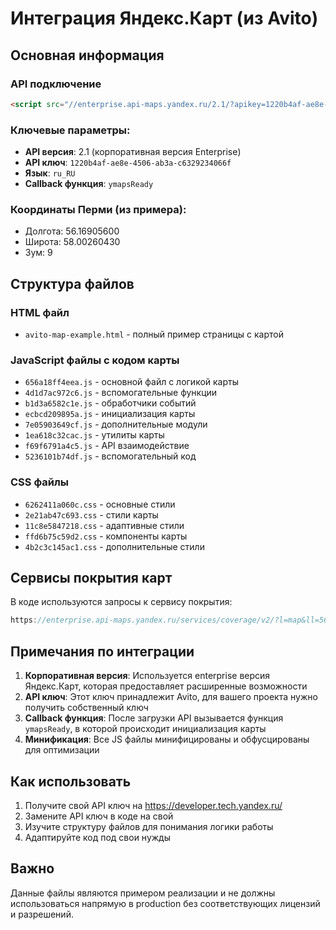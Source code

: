 # Интеграция Яндекс.Карт (из Avito)

## Основная информация

### API подключение
```html
<script src="//enterprise.api-maps.yandex.ru/2.1/?apikey=1220b4af-ae8e-4506-ab3a-c6329234066f&lang=ru_RU&onload=ymapsReady"></script>
```

### Ключевые параметры:
- **API версия**: 2.1 (корпоративная версия Enterprise)
- **API ключ**: `1220b4af-ae8e-4506-ab3a-c6329234066f`
- **Язык**: `ru_RU`
- **Callback функция**: `ymapsReady`

### Координаты Перми (из примера):
- Долгота: 56.16905600
- Широта: 58.00260430
- Зум: 9

## Структура файлов

### HTML файл
- `avito-map-example.html` - полный пример страницы с картой

### JavaScript файлы с кодом карты
- `656a18ff4eea.js` - основной файл с логикой карты
- `4d1d7ac972c6.js` - вспомогательные функции
- `b1d3a6582c1e.js` - обработчики событий
- `ecbcd209895a.js` - инициализация карты
- `7e05903649cf.js` - дополнительные модули
- `1ea618c32cac.js` - утилиты карты
- `f69f6791a4c5.js` - API взаимодействие
- `5236101b74df.js` - вспомогательный код

### CSS файлы
- `6262411a060c.css` - основные стили
- `2e21ab47c693.css` - стили карты
- `11c8e5847218.css` - адаптивные стили
- `ffd6b75c59d2.css` - компоненты карты
- `4b2c3c145ac1.css` - дополнительные стили

## Сервисы покрытия карт
В коде используются запросы к сервису покрытия:
```javascript
https://enterprise.api-maps.yandex.ru/services/coverage/v2/?l=map&ll=56.16905600,58.00260430&z=9&lang=ru_RU
```

## Примечания по интеграции

1. **Корпоративная версия**: Используется enterprise версия Яндекс.Карт, которая предоставляет расширенные возможности
2. **API ключ**: Этот ключ принадлежит Avito, для вашего проекта нужно получить собственный ключ
3. **Callback функция**: После загрузки API вызывается функция `ymapsReady`, в которой происходит инициализация карты
4. **Минификация**: Все JS файлы минифицированы и обфусцированы для оптимизации

## Как использовать

1. Получите свой API ключ на https://developer.tech.yandex.ru/
2. Замените API ключ в коде на свой
3. Изучите структуру файлов для понимания логики работы
4. Адаптируйте код под свои нужды

## Важно
Данные файлы являются примером реализации и не должны использоваться напрямую в production без соответствующих лицензий и разрешений.